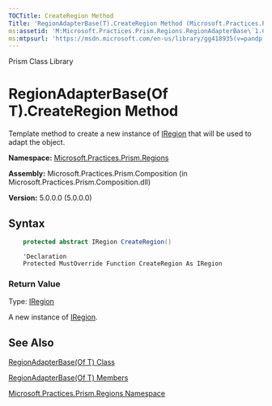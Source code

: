 ```yaml
---
TOCTitle: CreateRegion Method
Title: 'RegionAdapterBase(T).CreateRegion Method (Microsoft.Practices.Prism.Regions)'
ms:assetid: 'M:Microsoft.Practices.Prism.Regions.RegionAdapterBase\`1.CreateRegion'
ms:mtpsurl: 'https://msdn.microsoft.com/en-us/library/gg418935(v=pandp.50)'
---
```


Prism Class Library

RegionAdapterBase(Of T).CreateRegion Method
=================================================================

Template method to create a new instance of [IRegion](https://msdn.microsoft.com/en-us/library/microsoft.practices.prism.regions.iregion(v=pandp.50)) that will be used to adapt the object.

**Namespace:** [Microsoft.Practices.Prism.Regions](https://msdn.microsoft.com/en-us/library/microsoft.practices.prism.regions(v=pandp.50))

**Assembly:** Microsoft.Practices.Prism.Composition (in Microsoft.Practices.Prism.Composition.dll)

**Version:** 5.0.0.0 (5.0.0.0)


## Syntax


```C#
    protected abstract IRegion CreateRegion()
```
```VB
    'Declaration
    Protected MustOverride Function CreateRegion As IRegion
```

### Return Value

Type: [IRegion](https://msdn.microsoft.com/en-us/library/microsoft.practices.prism.regions.iregion(v=pandp.50))

A new instance of [IRegion](https://msdn.microsoft.com/en-us/library/microsoft.practices.prism.regions.iregion(v=pandp.50)).

See Also
--------


[RegionAdapterBase(Of T) Class](https://msdn.microsoft.com/en-us/library/gg431546(v=pandp.50))

[RegionAdapterBase(Of T) Members](https://msdn.microsoft.com/en-us/library/gg405501(v=pandp.50))

[Microsoft.Practices.Prism.Regions Namespace](https://msdn.microsoft.com/en-us/library/microsoft.practices.prism.regions(v=pandp.50))
